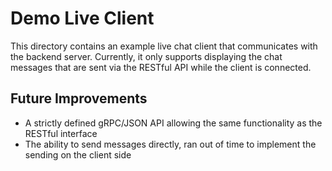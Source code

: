 # Demo Live Client
This directory contains an example live chat client that communicates with the backend server. Currently, it only supports displaying the chat messages that are sent via the RESTful API while the client is connected.

## Future Improvements
- A strictly defined gRPC/JSON API allowing the same functionality as the RESTful interface
- The ability to send messages directly, ran out of time to implement the sending on the client side